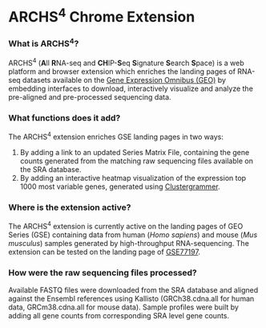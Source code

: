 # ARCHS<sup>4</sup> Chrome Extension

### What is ARCHS<sup>4</sup>?
ARCHS<sup>4</sup> (**A**ll **R**NA-seq and **CH**IP-**S**eq **S**ignature **S**earch **S**pace) is a web platform and browser extension which enriches the landing pages of RNA-seq datasets available on the [Gene Expression Omnibus (GEO)](http://www.ncbi.nlm.nih.gov/geo/) by embedding interfaces to download, interactively visualize and analyze the pre-aligned and pre-processed sequencing data.

### What functions does it add?
The ARCHS<sup>4</sup> extension enriches GSE landing pages in two ways:
1. By adding a link to an updated Series Matrix File, containing the gene counts generated from the matching raw sequencing files available on the SRA database.
2. By adding an interactive heatmap visualization of the expression top 1000 most variable genes, generated using [Clustergrammer](http://amp.pharm.mssm.edu/clustergrammer/).

### Where is the extension active?
The ARCHS<sup>4</sup> extension is currently active on the landing pages of GEO Series (GSE) containing data from human (*Homo sapiens*) and mouse (*Mus musculus*) samples generated by high-throughput RNA-sequencing.  The extension can be tested on the landing page of [GSE77197](https://www.ncbi.nlm.nih.gov/geo/query/acc.cgi?acc=GSE30017).

### How were the raw sequencing files processed?
Available FASTQ files were downloaded from the SRA database and aligned against the Ensembl references using Kallisto (GRCh38.cdna.all for human data, GRCm38.cdna.all for mouse data). Sample profiles were built by adding all gene counts from corresponding SRA level gene counts.